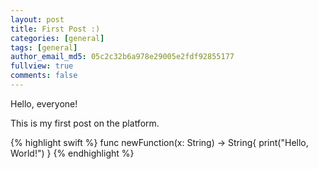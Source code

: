 ```yaml
---
layout: post
title: First Post :)
categories: [general]
tags: [general]
author_email_md5: 05c2c32b6a978e29005e2fdf92855177
fullview: true
comments: false
---
```


Hello, everyone!

This is my first post on the platform.

{% highlight swift %}
func newFunction(x: String) -> String{
    print("Hello, World!")
}
{% endhighlight %}